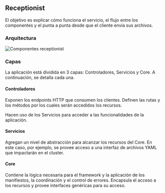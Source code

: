 ## Receptionist

El objetivo es explicar cómo funciona el servicio, el flujo entre los componentes y el punta a punta desde que el cliente 
envía sus archivos.

### Arquitectura
 
![Componentes receptionist](/images/ideas-final-sdypp-Receptionist.png)

### Capas

La aplicación está dividida en 3 capas: Controladores, Servicios y Core. A continuación, se detalla cada una.

#### Controladores

Exponen los endpoints HTTP que consumen los clientes. Definen las rutas y los métodos por los cuales serán accedidos los recursos.

Hacen uso de los Servicios para acceder a las funcionalidades de la aplicación.

#### Servicios

Agregan un nivel de abstracción para alcanzar los recursos del Core. En este caso, por ejemplo, se provee acceso a una 
interfaz de archivos YAML que impactarán en el cluster.

#### Core

Contiene la lógica necesaria para el framework y la aplicación de los manifiestos, la coordinación y el control de errores.
Encapsula el acceso a los recursos y provee interfaces genéricas para su acceso. 
